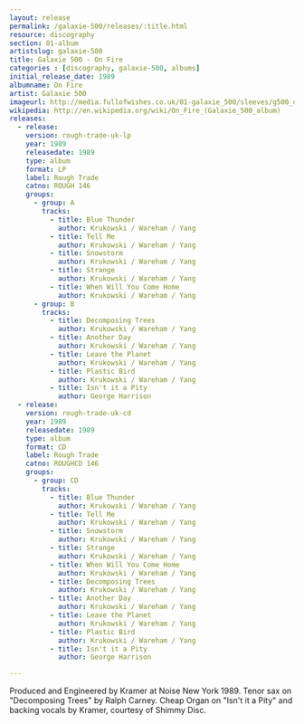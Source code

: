```yaml
---
layout: release
permalink: /galaxie-500/releases/:title.html
resource: discography
section: 01-album
artistslug: galaxie-500
title: Galaxie 500 - On Fire 
categories : [discography, galaxie-500, albums]
initial_release_date: 1989
albumname: On Fire
artist: Galaxie 500
imageurl: http://media.fullofwishes.co.uk/01-galaxie_500/sleeves/g500_onfire.jpg
wikipedia: http://en.wikipedia.org/wiki/On_Fire_(Galaxie_500_album)
releases:
  - release:
    version: rough-trade-uk-lp
    year: 1989
    releasedate: 1989
    type: album
    format: LP
    label: Rough Trade
    catno: ROUGH 146
    groups:
      - group: A
        tracks:
          - title: Blue Thunder
            author: Krukowski / Wareham / Yang
          - title: Tell Me
            author: Krukowski / Wareham / Yang
          - title: Snowstorm
            author: Krukowski / Wareham / Yang
          - title: Strange
            author: Krukowski / Wareham / Yang
          - title: When Will You Come Home
            author: Krukowski / Wareham / Yang
      - group: B
        tracks:
          - title: Decomposing Trees
            author: Krukowski / Wareham / Yang
          - title: Another Day
            author: Krukowski / Wareham / Yang
          - title: Leave the Planet
            author: Krukowski / Wareham / Yang
          - title: Plastic Bird
            author: Krukowski / Wareham / Yang
          - title: Isn't it a Pity
            author: George Harrison
  - release:
    version: rough-trade-uk-cd
    year: 1989
    releasedate: 1989
    type: album
    format: CD
    label: Rough Trade
    catno: ROUGHCD 146
    groups:
      - group: CD
        tracks:
          - title: Blue Thunder
            author: Krukowski / Wareham / Yang
          - title: Tell Me
            author: Krukowski / Wareham / Yang
          - title: Snowstorm
            author: Krukowski / Wareham / Yang
          - title: Strange
            author: Krukowski / Wareham / Yang
          - title: When Will You Come Home
            author: Krukowski / Wareham / Yang
          - title: Decomposing Trees
            author: Krukowski / Wareham / Yang
          - title: Another Day
            author: Krukowski / Wareham / Yang
          - title: Leave the Planet
            author: Krukowski / Wareham / Yang
          - title: Plastic Bird
            author: Krukowski / Wareham / Yang
          - title: Isn't it a Pity
            author: George Harrison

---
```

Produced and Engineered by Kramer at Noise New York 1989.
Tenor sax on "Decomposing Trees" by Ralph Carney.
Cheap Organ on "Isn't it a Pity" and backing vocals by Kramer, courtesy of Shimmy Disc.